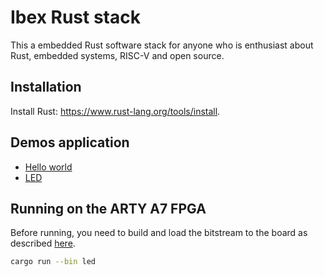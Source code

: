 # Ibex Rust stack

This a embedded Rust software stack for anyone who is enthusiast about Rust, embedded systems, RISC-V and open source.

## Installation

Install Rust: <https://www.rust-lang.org/tools/install>.

## Demos application

- [Hello world](demo/hello_world/README.md)
- [LED](demo/led/README.md)

## Running on the ARTY A7 FPGA

Before running, you need to build and load the bitstream to the board as described [here](../../README.md#building-fpga-bitstream).

```sh
cargo run --bin led
```
